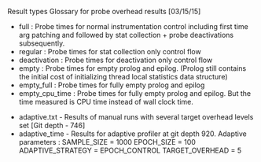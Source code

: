 Result types
Glossary for probe overhead results [03/15/15]

- full : Probe times for normal instrumentation control including first time arg patching 
                and followed by stat collection + probe deactivations subsequently.
- regular : Probe times for stat collection only control flow
- deactivation : Probe times for deactivation only control flow
- empty : Probe times for empty prolog and epilog. (Prolog still contains the initial cost of initializing thread local 
          statistics data structure) 
- empty_full : Probe times for fully empty prolog and epilog 
- empty_cpu_time : Probe times for fully empty prolog and epilog. But the time measured is CPU time instead of wall clock time.

* adaptive.txt - Results of manual runs with several target overhead levels set [Git depth - 746] 
* adaptive_time - Results for adaptive profiler at git depth 920.
                   Adaptive parameters :
                     SAMPLE_SIZE = 1000
                     EPOCH_SIZE  = 100
                     ADAPTIVE_STRATEGY = EPOCH_CONTROL
                     TARGET_OVERHEAD = 5
